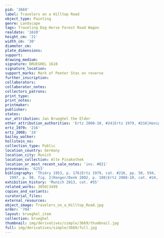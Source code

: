 ```yaml
---
pid: '3669'
label: Travelers on a Hilltop Road
object_type: Painting
genre: Landscape
tags: Traveling Dog Horse Forest Road Wagon
realdate: '1610'
height_cm: '21'
width_cm: '30'
diameter_cm: 
plate_dimensions: 
support: 
drawing_medium: 
signature: BRUEGHEL 1610
signature_location: 
support_marks: Mark of Peeter Stas on reverse
further_inscription: 
collaborators: 
collaborator_notes: 
collectors_patrons: 
print_type: 
print_notes: 
printmaker: 
publisher: 
states: 
our_attribution: Jan Brueghel the Elder
other_attribution_authorities: 'Ertz 2008-10, #24|Ertz 1979, #216|Honig database'
ertz_1979: '216'
ertz_2008: '24'
bailey_walker: 
hollstein_no: 
collection_type: Public
location_country: Germany
location_city: Munich
location_collection: Alte Pinakothek
location_or_most_recent_sale_notes: 'inv. #821'
provenance: '6253'
bibliography: 'Thiéry 1953, p. 176|Ertz 1979, cat. #216, pp. 50, 594, fig. 18|Essen/Vienna
  1997, p. 98, fig. 2|Renger/Denk 2002, p. 108|Ertz 2008-10, cat. #24, p. 114'
exhibition_history: 'Munich 2013, cat. #55'
related_works: 3050|3499
copies_and_variants: 
curatorial_files: 
external_resources: 
object_image: Travelers_on_a_Hilltop_Road.jpg
order: '704'
layout: brueghel_item
collection: brueghel
thumbnail: img/derivatives/simple/3669/thumbnail.jpg
full: img/derivatives/simple/3669/full.jpg
---
```

